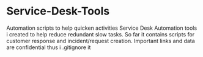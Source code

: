 # Service-Desk-Tools
Automation scripts to help quicken activities 
Service Desk Automation tools i created to help reduce redundant slow tasks.
So far it contains scripts for customer response and incident/request creation.
Important links and data are confidential thus i .gitignore it
